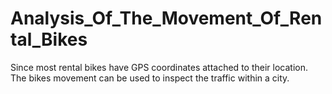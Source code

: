 # Analysis_Of_The_Movement_Of_Rental_Bikes
Since most rental bikes have GPS coordinates attached to their location. The bikes movement can be used to inspect the traffic within a city.

